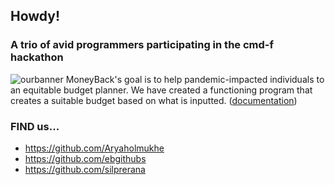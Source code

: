 ## Howdy!
### A trio of avid programmers participating in the cmd-f hackathon

![ourbanner](https://i.gyazo.com/08eb637d827e73879e2d210fa2b91484.png)
MoneyBack's goal is to help pandemic-impacted individuals to an equitable budget planner. We have created a functioning program that creates a suitable budget based on what is inputted. 
([documentation](https://docs.google.com/document/d/1odZqdXk3n6Y2Jv6QFhPMOyg7D4kxFA0uH007OfwzN_8/edit?usp=sharing))
### **FIND us...** 
- https://github.com/Aryaholmukhe
- https://github.com/ebgithubs
- https://github.com/silprerana
